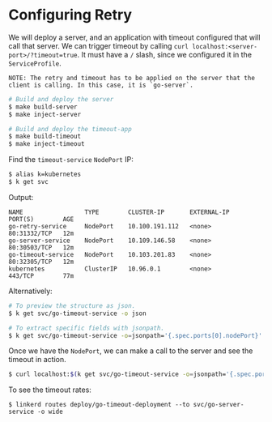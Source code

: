 # Configuring Retry

We will deploy a server, and an application with timeout configured that will call that server. We can trigger timeout by calling `curl localhost:<server-port>/?timeout=true`. It must have a `/` slash, since we configured it in the `ServiceProfile`.

	NOTE: The retry and timeout has to be applied on the server that the client is calling. In this case, it is `go-server`.

```bash
# Build and deploy the server
$ make build-server
$ make inject-server

# Build and deploy the timeout-app
$ make build-timeout
$ make inject-timeout
```

Find the `timeout-service` `NodePort` IP:

```bash
$ alias k=kubernetes
$ k get svc
```

Output:

```
NAME                 TYPE        CLUSTER-IP       EXTERNAL-IP   PORT(S)        AGE
go-retry-service     NodePort    10.100.191.112   <none>        80:31332/TCP   12m
go-server-service    NodePort    10.109.146.58    <none>        80:30503/TCP   12m
go-timeout-service   NodePort    10.103.201.83    <none>        80:32305/TCP   12m
kubernetes           ClusterIP   10.96.0.1        <none>        443/TCP        77m
```

Alternatively:
```bash
# To preview the structure as json.
$ k get svc/go-timeout-service -o json

# To extract specific fields with jsonpath.
$ k get svc/go-timeout-service -o=jsonpath='{.spec.ports[0].nodePort}'
```

Once we have the `NodePort`, we can make a call to the server and see the timeout in action.
```bash
$ curl localhost:$(k get svc/go-timeout-service -o=jsonpath='{.spec.ports[0].nodePort}')/\?timeout=true
```

To see the timeout rates:
```
$ linkerd routes deploy/go-timeout-deployment --to svc/go-server-service -o wide
```
